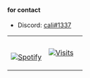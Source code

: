 <h4 align="left">for contact</h4>

 - Discord: [cali#1337](https://discord.com/users/919623283069046845)


<table width="100%"> 
  <tr>
  <td width="50%">

&nbsp; <br> [![Spotify](https://novatorem-iota-weld.vercel.app.vercel.app/api/spotify)](https://open.spotify.com/user/31d7uk6tk3zhmwznuxfmycaezgty)

  </td>
  <td width="50%">

[![Visits](https://komarev.com/ghpvc/?username=selamikarabacak&logo=GitHub&label=github%20visits&color=336699&logoColor=white&style=flat-square)](https://github.com/selamikarabacak)

  </p>
  </td>
</table>
